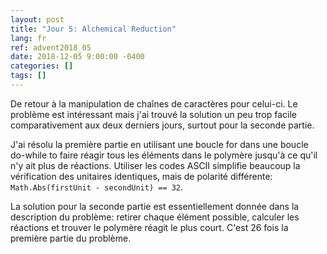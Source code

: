 ```yaml
---
layout: post
title: "Jour 5: Alchemical Reduction"
lang: fr
ref: advent2018_05
date: 2018-12-05 9:00:00 -0400
categories: []
tags: []
---
```

De retour à la manipulation de chaînes de caractères pour celui-ci. Le problème est intéressant mais j'ai trouvé la solution un peu trop facile comparativement aux deux derniers jours, surtout pour la seconde partie.

J'ai résolu la première partie en utilisant une boucle for dans une boucle do-while to faire réagir tous les éléments dans le polymère jusqu'à ce qu'il n'y ait plus de réactions. Utiliser les codes ASCII simplifie beaucoup la vérification des unitaires identiques, mais de polarité différente: ```Math.Abs(firstUnit - secondUnit) == 32```.

La solution pour la seconde partie est essentiellement donnée dans la description du problème: retirer chaque élément possible, calculer les réactions et trouver le polymère réagit le plus court. C'est 26 fois la première partie du problème.